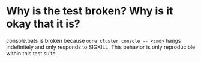 # Why is the test broken?  Why is it okay that it is?

console.bats is broken because `ocne cluster console -- <cmd>` hangs
indefinitely and only responds to SIGKILL.  This behavior is only
reproducible within this test suite.
